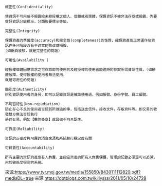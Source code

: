 ```
機密性(Confidentiality)

使資訊不可用或不揭露給未經授權之個人、個體或者團體，保護資訊不被非法存取或揭露，先要做好資訊分級標示，分類後要標示等級。
```
```
完整性(Integrity)

保護資產的準確度(accuracy)和完全性(completeness)的性質，確保資產能正常運作及資訊在任何階段沒有不適當的修改或損毀。
(如網頁被駭，就是完整性的問題)
```
```
可用性(Availability )

經授權個體因應需求之可存取即可使用的及經授權的使用者能適時的存取所需資訊性質。(如硬體故障，使得授權的使用者無法使用，
就是可用性的問題)
```
```
鑑別度(Authenticity)
辨別資訊使用者的身份，即可以記錄資訊是被誰使用過，例如帳號、身份字號、員工編號。
```
```
不可否認性(Non-repudiation)
防止存心不良的使用者否認其所做過的事，包括送出信件，接收文件，存取資料等。即交易的收發雙方無法否認執行
過的交易。例如【數位簽章】就具備不可否認性。
```
```
可靠度(Reliability)

資訊的正確度與可靠的消息來源和系統執行穩定度有關
```
```
可歸責性(Accountability)

所有主要的資訊資產應有人負責，並指定資產的所有人負責保護，管理的記錄必須是可以追溯，用於敏感度很高的系統。
```

 來源:https://www.tyr.moj.gov.tw/media/155850/8430111112820.pdf?mediaDL=true
 來源:https://dotblogs.com.tw/killysss/2011/05/10/24728


